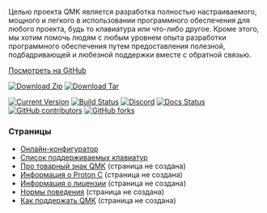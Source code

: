 Целью проекта QMK является разработка полностью настраиваемого, мощного и легкого в использовании программного обеспечения для любого проекта, будь то клавиатура или что-либо другое. Кроме этого, мы хотим помочь людям с любым уровнем опыта разработки программного обеспечения путем предоставления полезной, подбадривающей и любезной поддержки вместе с обратной связью.

[Посмотреть на <i class="fa fa-github" aria-hidden="true"></i> GitHub](https://github.com/qmk/qmk_firmware)

[![Download Zip](https://img.shields.io/badge/download-zip-blue.svg)](https://github.com/qmk/qmk_firmware/zipball/master)
[![Download Tar](https://img.shields.io/badge/download-tar-blue.svg)](https://github.com/qmk/qmk_firmware/tarball/master)

[![Current Version](https://img.shields.io/github/tag/qmk/qmk_firmware.svg)](https://github.com/qmk/qmk_firmware/tags)
[![Build Status](https://travis-ci.org/qmk/qmk_firmware.svg?branch=master)](https://travis-ci.org/qmk/qmk_firmware)
[![Discord](https://img.shields.io/discord/440868230475677696.svg)](https://discord.gg/Uq7gcHh)
[![Docs Status](https://img.shields.io/badge/docs-ready-orange.svg)](https://docs.qmk.fm)
[![GitHub contributors](https://img.shields.io/github/contributors/qmk/qmk_firmware.svg)](https://github.com/qmk/qmk_firmware/pulse/monthly)
[![GitHub forks](https://img.shields.io/github/forks/qmk/qmk_firmware.svg?style=social&label=Fork)](https://github.com/qmk/qmk_firmware/)

### Страницы

* [Онлайн-конфигуратор](https://config.qmk.fm)
* [Список поддерживаемых клавиатур](/keyboards/)
* [Про товарный знак QMK](/powered/) (страница не создана)
* [Информация о Proton C](/proton-c/) (страница не создана)
* [Информация о лицензии](/license/) (страница не создана)
* [Нормы поведения](/coc/) (страница не создана)
* [Как поддержать QMK](/support/) (страница не создана)
